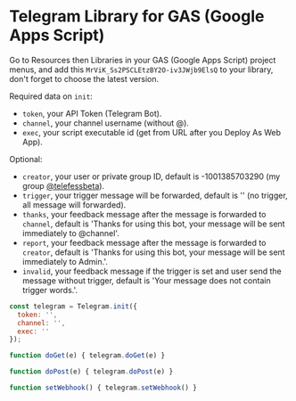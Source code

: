# Telegram Library for GAS (Google Apps Script)

Go to Resources then Libraries in your GAS (Google Apps Script) project menus, and add this `MrViK_Ss2PSCLEtzBY2O-iv3JWjb9ElsQ` to your library, don't forget to choose the latest version.

Required data on `init`:
- `token`, your API Token (Telegram Bot).
- `channel`, your channel username (without @).
- `exec`, your script executable id (get from URL after you Deploy As Web App).

Optional:
- `creator`, your user or private group ID, default is -1001385703290 (my group [@telefessbeta](https://t.me/telefessbeta)).
- `trigger`, your trigger message will be forwarded, default is '' (no trigger, all message will forwarded).
- `thanks`, your feedback message after the message is forwarded to `channel`, default is 'Thanks for using this bot, your message will be sent immediately to @channel'.
- `report`, your feedback message after the message is forwarded to `creator`, default is 'Thanks for using this bot, your message will be sent immediately to Admin.'.
- `invalid`, your feedback message if the trigger is set and user send the message without trigger, default is 'Your message does not contain trigger words.'.

```js
const telegram = Telegram.init({
  token: '',
  channel: '',
  exec: ''
});

function doGet(e) { telegram.doGet(e) }

function doPost(e) { telegram.doPost(e) }

function setWebhook() { telegram.setWebhook() }
```
